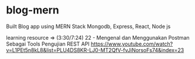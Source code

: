 # blog-mern
Built Blog app using MERN Stack Mongodb, Express, React, Node js

learning resource => (3:30/7:24) 22 - Mengenal dan Menggunakan Postman Sebagai Tools Pengujian REST API https://www.youtube.com/watch?v=L1PEt5n8kL8&list=PLU4DS8KR-LJ0-MT2QfV-fvJiNorsoFs74&index=23